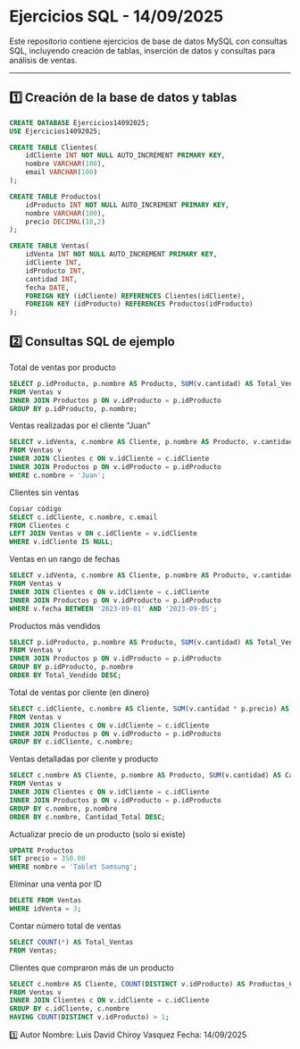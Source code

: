 # Ejercicios SQL - 14/09/2025

Este repositorio contiene ejercicios de base de datos MySQL con consultas SQL, incluyendo creación de tablas, inserción de datos y consultas para análisis de ventas.

---

## 1️⃣ Creación de la base de datos y tablas

```sql
CREATE DATABASE Ejercicios14092025;
USE Ejercicios14092025;

CREATE TABLE Clientes(
    idCliente INT NOT NULL AUTO_INCREMENT PRIMARY KEY,
    nombre VARCHAR(100),
    email VARCHAR(100)
);

CREATE TABLE Productos(
    idProducto INT NOT NULL AUTO_INCREMENT PRIMARY KEY,
    nombre VARCHAR(100),
    precio DECIMAL(10,2)
);

CREATE TABLE Ventas(
    idVenta INT NOT NULL AUTO_INCREMENT PRIMARY KEY,
    idCliente INT,
    idProducto INT,
    cantidad INT,
    fecha DATE,
    FOREIGN KEY (idCliente) REFERENCES Clientes(idCliente),
    FOREIGN KEY (idProducto) REFERENCES Productos(idProducto)
);
``` 

## 2️⃣ Consultas SQL de ejemplo
Total de ventas por producto
```sql
SELECT p.idProducto, p.nombre AS Producto, SUM(v.cantidad) AS Total_Vendido
FROM Ventas v
INNER JOIN Productos p ON v.idProducto = p.idProducto
GROUP BY p.idProducto, p.nombre;
```

Ventas realizadas por el cliente "Juan"
```sql
SELECT v.idVenta, c.nombre AS Cliente, p.nombre AS Producto, v.cantidad, v.fecha
FROM Ventas v
INNER JOIN Clientes c ON v.idCliente = c.idCliente
INNER JOIN Productos p ON v.idProducto = p.idProducto
WHERE c.nombre = 'Juan';
```

Clientes sin ventas
```sql
Copiar código
SELECT c.idCliente, c.nombre, c.email
FROM Clientes c
LEFT JOIN Ventas v ON c.idCliente = v.idCliente
WHERE v.idCliente IS NULL;
```

Ventas en un rango de fechas
```sql
SELECT v.idVenta, c.nombre AS Cliente, p.nombre AS Producto, v.cantidad, v.fecha
FROM Ventas v
INNER JOIN Clientes c ON v.idCliente = c.idCliente
INNER JOIN Productos p ON v.idProducto = p.idProducto
WHERE v.fecha BETWEEN '2023-09-01' AND '2023-09-05';
```

Productos más vendidos
```sql
SELECT p.idProducto, p.nombre AS Producto, SUM(v.cantidad) AS Total_Vendido
FROM Ventas v
INNER JOIN Productos p ON v.idProducto = p.idProducto
GROUP BY p.idProducto, p.nombre
ORDER BY Total_Vendido DESC;
```

Total de ventas por cliente (en dinero)
```sql
SELECT c.idCliente, c.nombre AS Cliente, SUM(v.cantidad * p.precio) AS Total_Ventas
FROM Ventas v
INNER JOIN Clientes c ON v.idCliente = c.idCliente
INNER JOIN Productos p ON v.idProducto = p.idProducto
GROUP BY c.idCliente, c.nombre;
```

Ventas detalladas por cliente y producto
```sql
SELECT c.nombre AS Cliente, p.nombre AS Producto, SUM(v.cantidad) AS Cantidad_Total
FROM Ventas v
INNER JOIN Clientes c ON v.idCliente = c.idCliente
INNER JOIN Productos p ON v.idProducto = p.idProducto
GROUP BY c.nombre, p.nombre
ORDER BY c.nombre, Cantidad_Total DESC;
```

Actualizar precio de un producto (solo si existe)
```sql
UPDATE Productos
SET precio = 350.00
WHERE nombre = 'Tablet Samsung';
```

Eliminar una venta por ID
```sql
DELETE FROM Ventas
WHERE idVenta = 3;
```

Contar número total de ventas
```sql
SELECT COUNT(*) AS Total_Ventas
FROM Ventas;
```

Clientes que compraron más de un producto
```sql
SELECT c.nombre AS Cliente, COUNT(DISTINCT v.idProducto) AS Productos_Comprados
FROM Ventas v
INNER JOIN Clientes c ON v.idCliente = c.idCliente
GROUP BY c.idCliente, c.nombre
HAVING COUNT(DISTINCT v.idProducto) > 1;
```

3️⃣ Autor
Nombre: Luis David Chiroy Vasquez
Fecha: 14/09/2025
